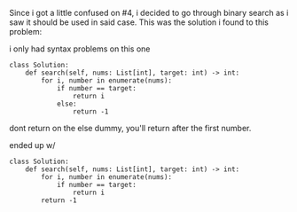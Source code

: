 Since i got a little confused on #4, i decided to go through binary search as i saw it should be used in said case. This was the solution i found to this problem:

i only had syntax problems on this one

```
class Solution:
    def search(self, nums: List[int], target: int) -> int:
        for i, number in enumerate(nums):
            if number == target:
                return i
            else:
                return -1
```

dont return on the else dummy, you'll return after the first number.

ended up w/

```
class Solution:
    def search(self, nums: List[int], target: int) -> int:
        for i, number in enumerate(nums):
            if number == target:
                return i
        return -1
```
